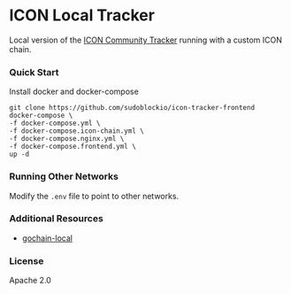 # ICON Local Tracker

Local version of the [ICON Community Tracker](https://tracker.icon.community/) running with a custom ICON chain. 

### Quick Start

Install docker and docker-compose

```shell
git clone https://github.com/sudoblockio/icon-tracker-frontend
docker-compose \
-f docker-compose.yml \
-f docker-compose.icon-chain.yml \
-f docker-compose.nginx.yml \
-f docker-compose.frontend.yml \
up -d
```

### Running Other Networks 

Modify the `.env` file to point to other networks.  

### Additional Resources 

- [gochain-local](https://github.com/icon-project/gochain-local)

### License 

Apache 2.0 
